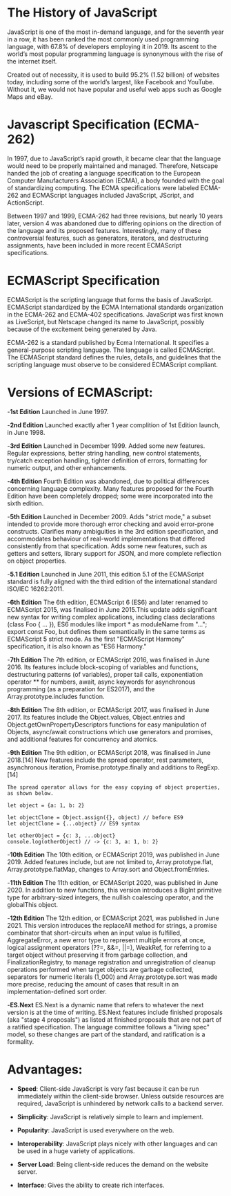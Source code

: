 # The History of JavaScript

JavaScript is one of the most in-demand language, and for the seventh year in a row, it has been ranked the most commonly used programming language, with 67.8% of developers employing it in 2019. Its ascent to the world’s most popular programming language is synonymous with the rise of the internet itself.

Created out of necessity, it is used to build 95.2% (1.52 billion) of websites today, including some of the world’s largest, like Facebook and YouTube. Without it, we would not have popular and useful web apps such as Google Maps and eBay. 



# Javascript Specification (ECMA-262)

In 1997, due to JavaScript’s rapid growth, it became clear that the language would need to be properly maintained and managed. Therefore, Netscape handed the job of creating a language specification to the European Computer Manufacturers Association (ECMA), a body founded with the goal of standardizing computing. The ECMA specifications were labeled ECMA-262 and ECMAScript languages included JavaScript, JScript, and ActionScript.

Between 1997 and 1999, ECMA-262 had three revisions, but nearly 10 years later, version 4 was abandoned due to differing opinions on the direction of the language and its proposed features. Interestingly, many of these controversial features, such as generators, iterators, and destructuring assignments, have been included in more recent ECMAScript specifications.



# ECMAScript Specification

ECMAScript is the scripting language that forms the basis of JavaScript. ECMAScript standardized by the ECMA International standards organization in the ECMA-262 and ECMA-402 specifications. JavaScript was first known as LiveScript, but Netscape changed its name to JavaScript, possibly because of the excitement being generated by Java.

ECMA-262 is a standard published by Ecma International. It specifies a general-purpose scripting language. The language is called ECMAScript. The ECMAScript standard defines the rules, details, and guidelines that the scripting language must observe to be considered ECMAScript compliant.




# Versions of ECMAScript:

-**1st Edition**
    Launched in June 1997.

-**2nd Edition**
    Launched exactly after 1 year complition of 1st Edition launch, in June 1998.

-**3rd Edition**
    Launched in December 1999. Added some new features. Regular expressions, better string handling, new control statements, try/catch exception handling, tighter definition of errors, formatting for numeric output, and other enhancements.

-**4th Edition**
    Fourth Edition was abandoned, due to political differences concerning language complexity. Many features proposed for the Fourth Edition have been completely dropped; some were incorporated into the sixth edition.

-**5th Edition**
    Launched in December 2009. Adds "strict mode," a subset intended to provide more thorough error checking and avoid error-prone constructs. Clarifies many ambiguities in the 3rd edition specification, and accommodates behaviour of real-world implementations that differed consistently from that specification. Adds some new features, such as getters and setters, library support for JSON, and more complete reflection on object properties.

-**5.1 Edition**
    Launched in June 2011, this edition 5.1 of the ECMAScript standard is fully aligned with the third edition of the international standard ISO/IEC 16262:2011.

-**6th Edition**
    The 6th edition, ECMAScript 6 (ES6) and later renamed to ECMAScript 2015, was finalised in June 2015.This update adds significant new syntax for writing complex applications, including class declarations (class Foo { ... }), ES6 modules like import * as moduleName from "..."; export const Foo, but defines them semantically in the same terms as ECMAScript 5 strict mode. As the first "ECMAScript Harmony" specification, it is also known as "ES6 Harmony."

-**7th Edition**
    The 7th edition, or ECMAScript 2016, was finalised in June 2016. Its features include block-scoping of variables and functions, destructuring patterns (of variables), proper tail calls, exponentiation operator ** for numbers, await, async keywords for asynchronous programming (as a preparation for ES2017), and the Array.prototype.includes function.

-**8th Edition**
    The 8th edition, or ECMAScript 2017, was finalised in June 2017. Its features include the Object.values, Object.entries and Object.getOwnPropertyDescriptors functions for easy manipulation of Objects, async/await constructions which use generators and promises, and additional features for concurrency and atomics.

-**9th Edition**
    The 9th edition, or ECMAScript 2018, was finalised in June 2018.[14] New features include the spread operator, rest parameters, asynchronous iteration, Promise.prototype.finally and additions to RegExp.[14]

    The spread operator allows for the easy copying of object properties, as shown below.

    let object = {a: 1, b: 2}
    
    let objectClone = Object.assign({}, object) // before ES9
    let objectClone = {...object} // ES9 syntax
    
    let otherObject = {c: 3, ...object}
    console.log(otherObject) // -> {c: 3, a: 1, b: 2}

-**10th Edition**
    The 10th edition, or ECMAScript 2019, was published in June 2019. Added features include, but are not limited to, Array.prototype.flat, Array.prototype.flatMap, changes to Array.sort and Object.fromEntries.

-**11th Edition**
    The 11th edition, or ECMAScript 2020, was published in June 2020. In addition to new functions, this version introduces a BigInt primitive type for arbitrary-sized integers, the nullish coalescing operator, and the globalThis object.

-**12th Edition**
    The 12th edition, or ECMAScript 2021, was published in June 2021. This version introduces the replaceAll method for strings, a promise combinator that short-circuits when an input value is fulfilled, AggregateError, a new error type to represent multiple errors at once, logical assignment operators (??=, &&=, ||=), WeakRef, for referring to a target object without preserving it from garbage collection, and FinalizationRegistry, to manage registration and unregistration of cleanup operations performed when target objects are garbage collected, separators for numeric literals (1_000) and Array.prototype.sort was made more precise, reducing the amount of cases that result in an implementation-defined sort order.

-**ES.Next**
    ES.Next is a dynamic name that refers to whatever the next version is at the time of writing. ES.Next features include finished proposals (aka "stage 4 proposals") as listed at finished proposals that are not part of a ratified specification. The language committee follows a "living spec" model, so these changes are part of the standard, and ratification is a formality.




# Advantages:

- **Speed**: Client-side JavaScript is very fast because it can be run immediately within the client-side browser. Unless outside resources are required, JavaScript is unhindered by network calls to a backend server.

- **Simplicity**: JavaScript is relatively simple to learn and implement.

- **Popularity**: JavaScript is used everywhere on the web.

- **Interoperability**: JavaScript plays nicely with other languages and can be used in a huge variety of applications.

- **Server Load**: Being client-side reduces the demand on the website server.

- **Interface**: Gives the ability to create rich interfaces.

